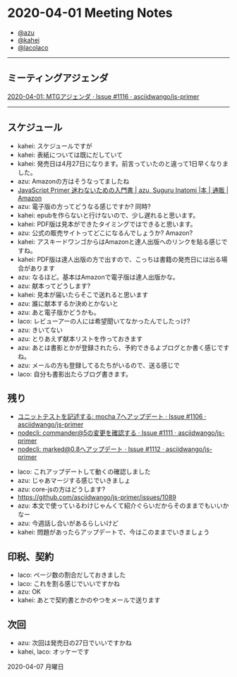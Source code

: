 # 2020-04-01 Meeting Notes

- [@azu](https://github.com/azu)
- [@kahei](https://github.com/kahei)
- [@lacolaco](https://github.com/lacolaco)

----

## ミーティングアジェンダ

[2020-04-01: MTGアジェンダ · Issue #1116 · asciidwango/js-primer](https://github.com/asciidwango/js-primer/issues/1116)

----

## スケジュール

- kahei: スケジュールですが
- kahei: 表紙については既にだしていて
- kahei: 発売日は4月27日になります。前言っていたのと違って1日早くなりました。
- azu: Amazonの方はそうなってましたね
- [JavaScript Primer 迷わないための入門書 | azu, Suguru Inatomi |本 | 通販 | Amazon](https://www.amazon.co.jp/dp/4048930737/)
- azu: 電子版の方ってどうなる感じですか? 同時?
- kahei: epubを作らないと行けないので、少し遅れると思います。
- kahei: PDF版は見本ができたタイミングではできると思います。
- azu: 公式の販売サイトってどこになるんでしょうか? Amazon?
- kahei: アスキードワンゴからはAmazonと達人出版へのリンクを貼る感じですね。
- kahei: PDF版は達人出版の方で出すので、こっちは書籍の発売日には出る場合があります
- azu: なるほど。基本はAmazonで電子版は達人出版かな。
- azu: 献本ってどうします?
- kahei: 見本が届いたらそこで送れると思います
- azu: 誰に献本するか決めとかないと
- azu: あと電子版かどうかも。
- laco: レビューアーの人には希望聞いてなかったんでしたっけ?
- azu: きいてない
- azu: とりあえず献本リストを作っておきます
- azu: あとは書影とかが登録されたら、予約できるよブログとか書く感じですね。
- azu: メールの方も登録してるたちがいるので、送る感じで
- laco: 自分も書影出たらブログ書きます。

## 残り

* [ユニットテストを記述する: mocha 7へアップデート · Issue #1106 · asciidwango/js-primer](https://github.com/asciidwango/js-primer/issues/1106)
* [nodecli: commander@5の変更を確認する · Issue #1111 · asciidwango/js-primer](https://github.com/asciidwango/js-primer/issues/1111)
* [nodecli: marked@0.8へアップデート · Issue #1112 · asciidwango/js-primer](https://github.com/asciidwango/js-primer/issues/1112)
- laco: これアップデートして動くの確認しました
- azu: じゃあマージする感じでいきましょ
- azu: core-jsの方はどうします?
- https://github.com/asciidwango/js-primer/issues/1089
- azu: 本文で使っているわけじゃんくて紹介ぐらいだからそのままでもいいかなー
- azu: 今週話し合いがあるらしいけど
- kahei: 問題があったらアップデートで、今はこのままでいきましょう

## 印税、契約

- laco: ページ数の割合だしておきました
- laco: これを割る感じでいいですかね
- azu: OK
- kahei: あとで契約書とかのやつをメールで送ります

## 次回

- azu: 次回は発売日の27日でいいですかね
- kahei, laco: オッケーです

2020-04-07 月曜日
